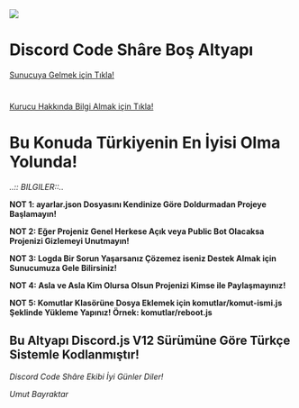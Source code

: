 <img src="https://cdn.discordapp.com/icons/676124992919830548/a_ba644043f3877e32377473243b4313c1.gif">

<h1>Discord Code Shâre Boş Altyapı</h1>

<a href="https://discord.gg/Sf9XES6">
  Sunucuya Gelmek için Tıkla! </a>
  
  <h1></h1>
  
  <a href="https://umut-bayraktar.glitch.me">
  Kurucu Hakkında Bilgi Almak için Tıkla! </a>

<h1>Bu Konuda Türkiyenin En İyisi Olma Yolunda!</h1>
  
  
  
_..:: BILGILER::.._

**NOT 1: ayarlar.json Dosyasını Kendinize Göre Doldurmadan Projeye Başlamayın!**

**NOT 2: Eğer Projeniz Genel Herkese Açık veya Public Bot Olacaksa Projenizi Gizlemeyi Unutmayın!**

**NOT 3: Logda Bir Sorun Yaşarsanız Çözemez iseniz Destek Almak için Sunucumuza Gele Bilirsiniz!**

**NOT 4: Asla ve Asla Kim Olursa Olsun Projenizi Kimse ile Paylaşmayınız!**

**NOT 5: Komutlar Klasörüne Dosya Eklemek için komutlar/komut-ismi.js Şeklinde Yükleme Yapınız! Örnek: komutlar/reboot.js**


## Bu Altyapı Discord.js V12 Sürümüne Göre Türkçe Sistemle Kodlanmıştır!

_Discord Code Shâre Ekibi İyi Günler Diler!_

_Umut Bayraktar_